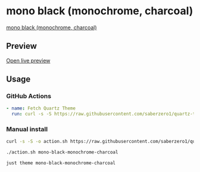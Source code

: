# mono black (monochrome, charcoal)

[mono black (monochrome, charcoal)](https://github.com/ZeChArtiahSaher)

## Preview

[Open live preview](https://quartz-themes.github.io/mono-black-monochrome-charcoal/)

## Usage

### GitHub Actions

```yaml
- name: Fetch Quartz Theme
  run: curl -s -S https://raw.githubusercontent.com/saberzero1/quartz-themes/master/action.sh | bash -s -- mono-black-monochrome-charcoal
```

### Manual install

```bash
curl -s -S -o action.sh https://raw.githubusercontent.com/saberzero1/quartz-themes/master/action.sh

./action.sh mono-black-monochrome-charcoal
```

```bash
just theme mono-black-monochrome-charcoal
```
